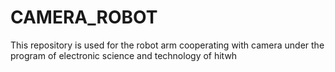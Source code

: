 # CAMERA_ROBOT
This repository is used for the robot arm cooperating with camera under the program of electronic science and technology of hitwh
